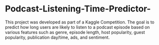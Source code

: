 # Podcast-Listening-Time-Predictor-
This project was developed as part of a Kaggle Competition. The goal is to predict how long users are likely to listen to a podcast episode based on various features such as genre, episode length, host popularity, guest popularity, publication day/time, ads, and sentiment.  
